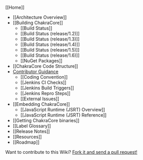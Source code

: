 [[Home]]

* [[Architecture Overview]]
* [[Building ChakraCore]]
  * [[Build Status]]
  * [[Build Status (release/1.2)]]
  * [[Build Status (release/1.3)]]
  * [[Build Status (release/1.4)]]
  * [[Build Status (release/1.5)]]
  * [[Build Status (release/1.6)]]
  * [[NuGet Packages]]
* [[ChakraCore Code Structure]] 
* [Contributor Guidance](https://github.com/Microsoft/ChakraCore/blob/master/CONTRIBUTING.md)
  * [[Coding Convention]]
  * [[Jenkins CI Checks]]
  * [[Jenkins Build Triggers]]
  * [[Jenkins Repro Steps]]
  * [[External Issues]]
* [[Embedding ChakraCore]]
  * [[JavaScript Runtime (JSRT) Overview]]
  * [[JavaScript Runtime (JSRT) Reference]]
* [[Getting ChakraCore binaries]]
* [[Label Glossary]]
* [[Release Notes]]
* [[Resources]]
* [[Roadmap]]

Want to contribute to this Wiki? [Fork it and send a pull request!](https://github.com/Microsoft/ChakraCore-wiki)
